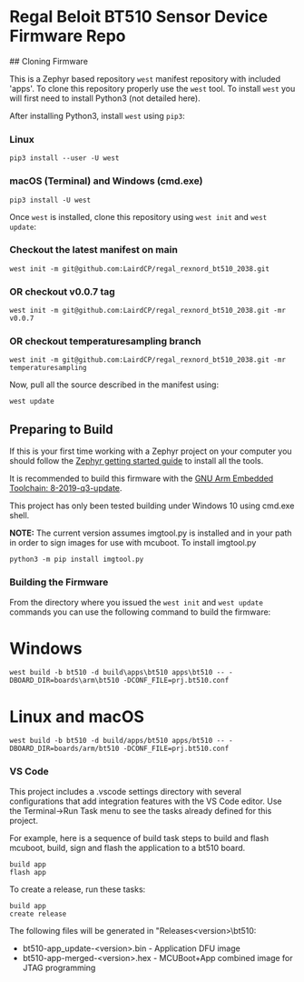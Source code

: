 # Regal Beloit BT510 Sensor Device Firmware Repo
<p>
## Cloning Firmware

This is a Zephyr based repository `west` manifest repository with included 'apps'. To clone this repository properly use the `west` tool. To install `west` you will first need to install Python3 (not detailed here).

After installing Python3, install `west` using `pip3`:

### Linux
	pip3 install --user -U west

### macOS (Terminal) and Windows (cmd.exe)
	pip3 install -U west


Once `west` is installed, clone this repository using `west init` and `west update`:


### Checkout the latest manifest on main
	west init -m git@github.com:LairdCP/regal_rexnord_bt510_2038.git

### OR checkout v0.0.7 tag
	west init -m git@github.com:LairdCP/regal_rexnord_bt510_2038.git -mr v0.0.7

### OR checkout temperaturesampling branch
	west init -m git@github.com:LairdCP/regal_rexnord_bt510_2038.git -mr temperaturesampling

Now, pull all the source described in the manifest using:

	west update

## Preparing to Build

If this is your first time working with a Zephyr project on your computer you should follow the [Zephyr getting started guide](https://docs.zephyrproject.org/latest/getting_started/index.html#) to install all the tools.

It is recommended to build this firmware with the [GNU Arm Embedded Toolchain: 8-2019-q3-update](https://developer.arm.com/tools-and-software/open-source-software/developer-tools/gnu-toolchain/gnu-rm/downloads).

This project has only been tested building under Windows 10 using cmd.exe shell.

**NOTE:** The current version assumes imgtool.py is installed and in your path in order to sign images for use with mcuboot. To install imgtool.py
```
python3 -m pip install imgtool.py
```

### Building the Firmware

From the directory where you issued the `west init` and `west update` commands you can use the following command to build the firmware:

# Windows
	west build -b bt510 -d build\apps\bt510 apps\bt510 -- -DBOARD_DIR=boards\arm\bt510 -DCONF_FILE=prj.bt510.conf

# Linux and macOS
	west build -b bt510 -d build/apps/bt510 apps/bt510 -- -DBOARD_DIR=boards/arm/bt510 -DCONF_FILE=prj.bt510.conf

### VS Code

This project includes a .vscode settings directory with several configurations that add integration features with the VS Code editor. Use the Terminal->Run Task menu to see the tasks already defined for this project.

For example, here is a sequence of build task steps to build and flash mcuboot, build, sign and flash the application to a bt510 board.

	build app
	flash app

To create a release, run these tasks:

	build app
	create release

The following files will be generated in "Releases\<version\>\bt510:

- bt510-app_update-<version\>.bin - Application DFU image
- bt510-app-merged-<version\>.hex - MCUBoot+App combined image for JTAG programming